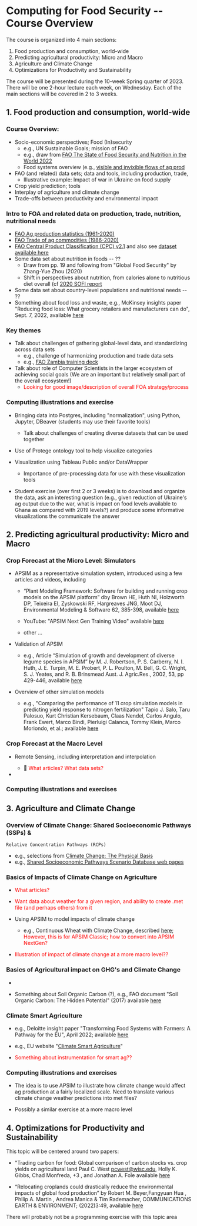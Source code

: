 # Computing for Food Security -- Course Overview


The course is organized into 4 main sections:
1. Food production and consumption, world-wide
1. Predicting agricultural productivity: Micro and Macro
1. Agriculture and Climate Change
1. Optimizations for Productivity and Sustainability

The course will be presented during the 10-week Spring quarter of 2023.
There will be one 2-hour lecture each week, on Wednesday.
Each of the main sections will be covered in 2 to 3 weeks.

## 1. Food production and consumption, world-wide

### Course Overview:

- Socio-economic perspectives; Food (In)security
  - e.g., UN Sustainable Goals; mission of FAO
  - e.g., draw from [FAO The State of Food Security and Nutrition in the World 2022](https://www.fao.org/publications/sofi/2022/en/)
  - Food systems overview (e.g., [visible and invixible flows of ag prod](https://www.iisd.org/sites/default/files/2021-01/mueller-2015-food-system-type-figure.jpg)
- FAO (and related) data sets; data and tools, including production, trade,
  - Illustrative example: Impact of war in Ukraine on food supply
- Crop yield prediction; tools
- Interplay of agriculture and climate change
- Trade-offs between productivity and environmental impact

### Intro to FOA and related data on production, trade, nutrition, nutritional needs

- [FAO Ag production statistics (1961-2020)](https://www.fao.org/food-agriculture-statistics/data-release/data-release-detail/en/c/1491961/)
- [FAO Trade of ag commodities (1986-2020)](https://www.fao.org/food-agriculture-statistics/data-release/data-release-detail/en/c/1507740/)
- [FAO Central Product Classification (CPC) v2.1](https://unstats.un.org/unsd/classifications/unsdclassifications/cpcv21.pdf) and also see
  [dataset available here](https://unstats.un.org/unsd/classifications/Econ/cpc)
- Some data set about nutrition in foods -- ??
  - Draw from pp. 19 and following from "Global Food Security" by Zhang-Yue Zhou (2020)
  - Shift in perspectives about nutrition, from calories alone to nutritious diet overall
    (cf [2020 SOFI report](https://www.fao.org/documents/card/en/c/cc0639en)
- Some data set about country-level populations and nutritional needs -- ??
- Something about food loss and waste, e.g., McKinsey insights paper
  "Reducing food loss: What grocery retailers and manufacturers can do", Sept. 7, 2022,
  available [here](https://www.mckinsey.com/industries/consumer-packaged-goods/our-insights/reducing-food-loss-what-grocery-retailers-and-manufacturers-can-do)

### Key themes

- Talk about challenges of gathering global-level data, and standardizing across data sets
  - e.g., challenge of harmonizing production and trade data sets
  - e.g., [FAO Zambia training deck](https://www.fao.org/fileadmin/templates/ess/CountrySTAT/Zambia_training_2012/Classification_Correspondence_Table.pdf)
- Talk about role of Computer Scientists in the larger ecosystem of achieving social goals
  (We are an important but relatively small part of the overall ecosystem!)
  - <span style="color:red">Looking for good image/description of overall FOA
    strategy/process</span>
  
 
### Computing illustrations and exercise

- Bringing data into Postgres, including "normalization", using Python, Jupyter, DBeaver (students may use their favorite tools)
  - Talk about challenges of creating diverse datasets that can be used together
- Use of Protege ontology tool to help visualize categories
- Visualization using Tableau Public and/or DataWrapper
  - Importance of pre-processing data for use with these visualization tools

- Student exercise (over first 2 or 3 weeks) is to download and organize the data,
  ask an interesting question (e.g., given reduction of Ukraine's ag output due to
  the war, what is impact on food levels available to Ghana as compared with 2019
  levels?) and produce some informative visualizations the communicate the answer



## 2. Predicting agricultural productivity: Micro and Macro


### Crop Forecast at the Micro Level: Simulators

- APSIM as a representative simulation system,
  introduced using a few articles and videos, including
  
  - “Plant Modeling Framework: Software for building and running crop
     models on the APSIM platform” dby Brown HE, Huth NI, Holzworth
     DP, Teixeira EI, Zyskowski RF, Hargreaves JNG, Moot DJ,
     Environmental Modeling & Software 62, 385-398,
     available [here](https://www.sciencedirect.com/science/article/pii/S1364815214002588)

  - YouTube: "APSIM Next Gen Training Video"
    available [here](https://www.youtube.com/watch?v=5DogVqLYbUs)

  - other ...

- Validation of APSIM

  - e.g., Article “Simulation of growth and development of diverse legume
    species in APSIM” by M. J. Robertson, P. S. Carberry,
    N. I. Huth, J. E. Turpin, M. E. Probert, P. L. Poulton,
    M. Bell, G. C. Wright, S. J. Yeates, and R. B. Brinsmead
    Aust. J. Agric.Res., 2002, 53, pp 429-446,
    available [here](https://www.researchgate.net/profile/S-Yeates-2/publication/263003628_Simulation_of_growth_and_development_of_diverse_legume_species_in_APSIM/links/573bf7d408ae298602e45f01/Simulation-of-growth-and-development-of-diverse-legume-species-in-APSIM.pdf)


- Overview of other simulation models

  - e.g., "Comparing the performance of 11 crop simulation models in
    predicting yield response to nitrogen fertilization" Tapio J. Salo,
    Taru Palosuo, Kurt Christian Kersebaum, Claas Nendel, Carlos
    Angulo, Frank Ewert, Marco Bindi, Pierluigi Calanca, Tommy Klein,
    Marco Moriondo, et al.;
    available [here](https://hal.science/hal-01413572)


    
### Crop Forecast at the Macro Level


- Remote Sensing, including interpretation and interpolation
  - &#x1F534; <span style="color:red">What articles?  What data sets?</span>

- 









### Computing illustrations and exercises





## 3. Agriculture and Climate Change


### Overview of Climate Change: Shared Socioeconomic Pathways (SSPs) &
    Relative Concentration Pathways (RCPs)

- e.g., selections from [Climate Change: The Physical Basis](https://www.ipcc.ch/report/ar6/wg1/)
- e.g., [Shared Socioeconomic Pathways Scenario Database web pages](https://iiasa.ac.at/models-tools-data/ssp)


### Basics of Impacts of Climate Change on Agriculture

- <span style="color:red">What articles?</span>
- <span style="color:red">Want data about weather for a given region, and ability
  to create .met file (and perhaps others) from it</span>


- Using APSIM to model impacts of climate change
  - e.g., Continuous Wheat with Climate Change, described
    [here](https://www.apsim.info/support/apsim-training-manuals/climate-change/);
    <span style="color:red">However, this is for APSIM Classic; how to convert
    into APSIM NextGen?</span>    

- <span style="color:red">Illustration of impact of climate change at a more macro level??
  </span>

### Basics of Agricultural impact on GHG's and Climate Change

- 

- Something about Soil Organic Carbon (?), e.g.,
  FAO document "Soil Organic Carbon: The Hidden Potential" (2017)
  available [here](https://www.fao.org/3/a-i6937e.pdf)


### Climate Smart Agriculture

- e.g., Deloitte insight paper
  "Transforming Food Systems with Farmers: A Pathway for the EU", April 2022;
  available [here](https://www2.deloitte.com/content/dam/Deloitte/us/Documents/consulting/us-transforming-food-systems-farmers.pdf)
- e.g., EU website "[Climate Smart Agriculture](https://ec.europa.eu/eip/agriculture/en/news/climate-smart-agriculture)"

- <span style="color:red">Something about instrumentation for smart ag??</span>


### Computing illustrations and exercises

- The idea is to use APSIM to illustrate how climate change would affect ag production
  at a fairly localized scale.  Need to translate various climate change weather predictions
  into met files?

- Possibly a similar exercise at a more macro level





##  4. Optimizations for Productivity and Sustainability

This topic will be centered around two papers:

- "Trading carbon for food: Global comparison of carbon stocks
  vs. crop yields on agricultural land Paul C. West pcwest@wisc.edu,
  Holly K. Gibbs, Chad Monfreda, +3 , and Jonathan A. Fole available
  [here](https://www.pnas.org/doi/10.1073/pnas.1011078107)

- “Relocating croplands could drastically reduce the environmental
  impacts of global food production” by Robert M. Beyer,Fangyuan Hua ,
  Philip A. Martin , Andrea Manica & Tim Rademacher, COMMUNICATIONS
  EARTH & ENVIRONMENT; (2022)3:49, available
  [here](https://doi.org/10.1038/s43247-022-00360-6)

There will probably not be a programming exercise with this topic area

